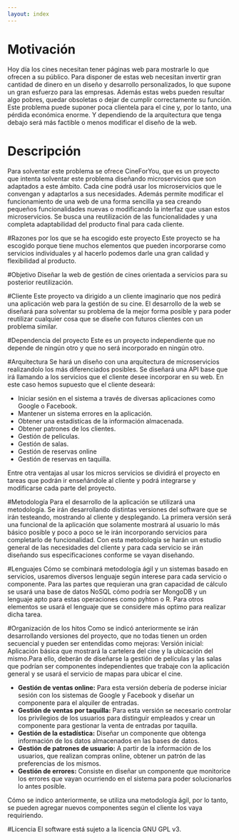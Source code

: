 ```yaml
---
layout: index
---
```


# Motivación
Hoy día los cines necesitan tener páginas web para mostrarle lo que ofrecen a su público. Para disponer de estas web necesitan invertir gran cantidad de dinero en un diseño y desarrollo personalizados, lo que supone un gran esfuerzo para las empresas. Además estas webs pueden resultar algo pobres, quedar obsoletas o dejar de cumplir correctamente su función.
Este problema puede suponer poca clientela para el cine y, por lo tanto, una pérdida económica enorme. Y dependiendo de la arquitectura que tenga debajo será más factible o menos modificar el diseño de la web.

# Descripción
Para solventar este problema se ofrece CineForYou, que es un proyecto que intenta solventar este problema diseñando microservicios que son adaptados a este ámbito. Cada cine podrá usar los microservicios que le convengan y adaptarlos a sus necesidades. Además permite modificar el funcionamiento de una web de una forma sencilla ya sea creando pequeños funcionalidades nuevas o modificando la interfaz que usan estos microservicios.
Se busca una reutilización de las funcionalidades y una completa adaptabilidad del producto final para cada cliente.

#Razones por los que se ha escogido este proyecto
Este proyecto se ha escogido porque tiene muchos elementos que pueden incorporarse como servicios individuales y al hacerlo podemos darle una gran calidad y flexibilidad al producto.

#Objetivo
Diseñar la web de gestión de cines orientada a servicios para su posterior reutilización.

#Cliente
Este proyecto va dirigido a un cliente imaginario que nos pedirá una aplicación web para la gestión de su cine. El desarrollo de la web se diseñará para solventar su problema de la mejor forma posible y para poder reutilizar cualquier cosa que se diseñe con futuros clientes con un problema similar.

#Dependencia del proyecto
Este es un proyecto independiente que no depende de ningún otro y que no será incorporado en ningún otro.

#Arquitectura
Se hará un diseño con una arquitectura de microservicios realizandolo los más diferenciados posibles. Se diseñará una API base que irá llamando a los servicios que el cliente desee incorporar en su web.
En este caso hemos supuesto que el cliente deseará:
* Iniciar sesión en el sistema a través de diversas aplicaciones como Google o Facebook.
* Mantener un sistema errores en la aplicación.
* Obtener una estadísticas de la información almacenada.
* Obtener patrones de los clientes.
* Gestión de peliculas.
* Gestión de salas.
* Gestión de reservas online
* Gestión de reservas en taquilla.

Entre otra ventajas al usar los micros servicios se dividirá el proyecto en tareas que podrán ir enseñándole al cliente y podrá integrarse y modificarse cada parte del proyecto.

#Metodología
Para el desarrollo de la aplicación se utilizará una metodología. Se irán desarrollando distintas versiones del software que se irán testeando, mostrando al cliente y desplegando.
La primera versión será una funcional de la aplicación que solamente mostrará al usuario lo más básico posible y poco a poco se le irán incorporando servicios para completarlo de funcionalidad.
Con esta metodología se harán un estudio general de las necesidades del cliente y para cada servicio se irán diseñando sus especificaciones conforme se vayan diseñando.

#Lenguajes
Cómo se combinará metodología ágil y un sistemas basado en servicios, usaremos diversos lenguaje según interese para cada servicio o componente. 
Para las partes que requieran una gran capacidad de cálculo se usará una base de datos NoSQL cómo podría ser MongoDB y un lenguaje apto para estas operaciones como pyhton o R.
Para otros elementos se usará el lenguaje que se considere más optimo para realizar dicha tarea.

#Organización de los hitos
Como se indicó anteriormente se irán desarrollando versiones del proyecto, que no todas tienen un orden secuencial y pueden ser entendidas como mejoras:
Versión inicial: Aplicación básica que mostrará la cartelera del cine y la ubicación del mismo.Para ello, deberán de diseñarse la gestión de películas y las salas que podrían ser componentes independientes que trabaje con la aplicación general y se usará el servicio de mapas para ubicar el cine.
* **Gestión de ventas online:** Para esta versión debería de poderse iniciar sesión con los sistemas de Google y Facebook y diseñar un componente para el alquiler de entradas.
* **Gestión de ventas por taquilla:** Para esta versión se necesario controlar los privilegios de los usuarios para distinguir empleados y crear un componente para gestionar la venta de entradas por taquilla.
* **Gestión de la estadística:** Diseñar un componente que obtenga información de los datos almacenados en las bases de datos.
* **Gestión de patrones de usuario:** A partir de la información de los usuarios, que realizan compras online, obtener un patrón de las preferencias de los mismos.
* **Gestión de errores:** Consiste en diseñar un componente que monitorice los errores que vayan ocurriendo en el sistema para poder solucionarlos lo antes posible.
 
Cómo se indico anteriormente, se utiliza una metodología ágil, por lo tanto, se pueden agregar nuevos componentes según el cliente los vaya requiriendo.

#Licencia
El software está sujeto a la licencia GNU GPL v3.

